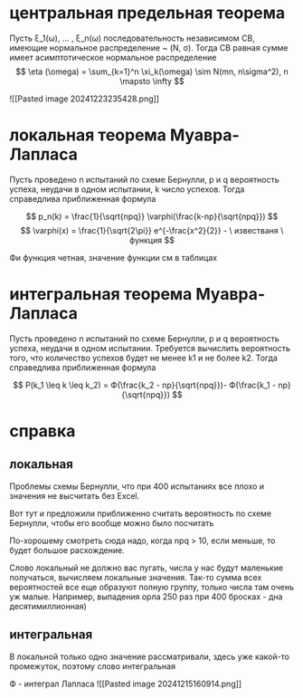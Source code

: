 # центральная предельная теорема
Пусть ξ_1(ω), ... , ξ_n(ω) последовательность независимом СВ, имеющие нормальное распределение ~ (N, σ). Тогда СВ равная сумме имеет асимптотическое нормальное распределение 
$$
\eta (\omega) = \sum_{k=1}^n \xi_k(\omega) \sim N(mn, n\sigma^2), n \mapsto \infty
$$

![[Pasted image 20241223235428.png]]

# локальная теорема Муавра-Лапласа
Пусть проведено n испытаний по схеме Бернулли, p и q вероятность успеха, неудачи в одном испытании, k число успехов. Тогда справедлива приближенная формула 

$$
p_n(k) = \frac{1}{\sqrt{npq}} \varphi(\frac{k-np}{\sqrt{npq}})
$$
$$
\varphi(x) = \frac{1}{\sqrt{2\pi}} e^{-\frac{x^2}{2}} - \ известваня \ функция
$$

Фи функция четная, значение функции см в таблицах 


# интегральная теорема Муавра-Лапласа
Пусть проведено n испытаний по схеме Бернулли, p и q вероятность успеха, неудачи в одном испытании. Требуется вычислить вероятность того, что количество успехов будет не менее k1 и не более k2. Тогда справедлива приближенная формула 

$$
P(k_1 \leq k \leq k_2) = Ф(\frac{k_2 - np}{\sqrt{npq}})- Ф(\frac{k_1 - np}{\sqrt{npq}})
$$

# справка
## локальная
Проблемы схемы Бернулли, что при 400 испытаниях все плохо и значения не высчитать без Excel.

Вот тут и предложили приближенно считать вероятность по схеме Бернулли, чтобы его вообще можно было посчитать 

По-хорошему смотреть сюда надо, когда npq > 10, если меньше, то будет большое расхождение. 

Слово локальный не должно вас пугать, числа у нас будут маленькие получаться, вычисляем локальные значения. Так-то сумма всех вероятностей все еще образуют полную группу, только числа там очень уж малые. Например, выпадения орла 250 раз при 400 бросках - дна десятимиллионная) 

## интегральная 
В локальной только одно значение рассматривали, здесь уже какой-то промежуток, поэтому слово интегральная 

Ф - интеграл Лапласа
![[Pasted image 20241215160914.png]]